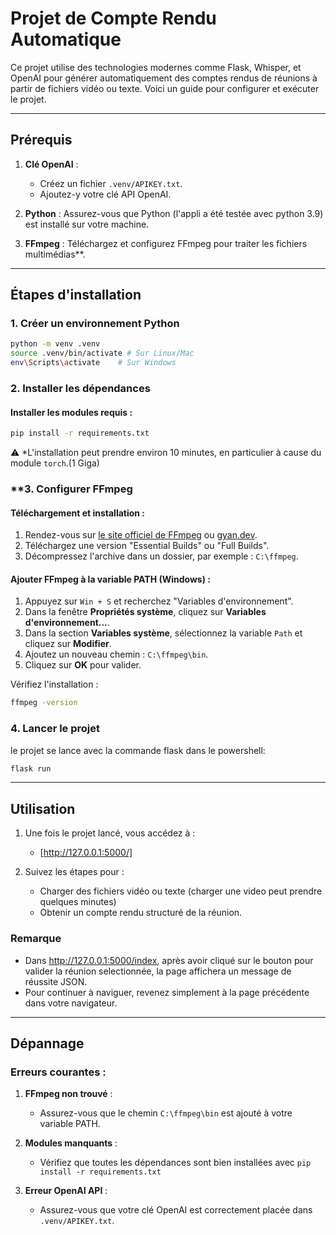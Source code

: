# Projet de Compte Rendu Automatique

Ce projet utilise des technologies modernes comme Flask, Whisper, et OpenAI pour générer automatiquement des comptes rendus de réunions à partir de fichiers vidéo ou texte. Voici un guide pour configurer et exécuter le projet.

---

## Prérequis

1. **Clé OpenAI** :
   - Créez un fichier `.venv/APIKEY.txt`.
   - Ajoutez-y votre clé API OpenAI.

2. **Python** : Assurez-vous que Python (l'appli a été testée avec python 3.9) est installé sur votre machine.

3. **FFmpeg** : Téléchargez et configurez FFmpeg pour traiter les fichiers multimédias**.

---

## Étapes d'installation

### 1. Créer un environnement Python
```bash
python -m venv .venv
source .venv/bin/activate # Sur Linux/Mac
env\Scripts\activate    # Sur Windows
```

### 2. Installer les dépendances

#### Installer les modules requis :
```bash
pip install -r requirements.txt
```
⚠️ *L'installation peut prendre environ 10 minutes, en particulier à cause du module `torch`.(1 Giga)

### **3. Configurer FFmpeg

#### Téléchargement et installation :
1. Rendez-vous sur [le site officiel de FFmpeg](https://ffmpeg.org/) ou [gyan.dev](https://www.gyan.dev/).
2. Téléchargez une version "Essential Builds" ou "Full Builds".
3. Décompressez l'archive dans un dossier, par exemple : `C:\ffmpeg`.

#### Ajouter FFmpeg à la variable PATH (Windows) :
1. Appuyez sur `Win + S` et recherchez "Variables d'environnement".
2. Dans la fenêtre **Propriétés système**, cliquez sur **Variables d'environnement...**.
3. Dans la section **Variables système**, sélectionnez la variable `Path` et cliquez sur **Modifier**.
4. Ajoutez un nouveau chemin : `C:\ffmpeg\bin`.
5. Cliquez sur **OK** pour valider.

Vérifiez l'installation :
```bash
ffmpeg -version
```

### 4. Lancer le projet
le projet se lance avec la commande flask dans le powershell:
```bash
flask run
```

---

## Utilisation

1. Une fois le projet lancé,  vous accédez à :
   - [http://127.0.0.1:5000/]

2. Suivez les étapes pour :
   - Charger des fichiers vidéo ou texte (charger une video peut prendre quelques minutes)
   - Obtenir un compte rendu structuré de la réunion.

### Remarque 
- Dans http://127.0.0.1:5000/index, après avoir cliqué sur le bouton pour valider la réunion selectionnée, la page affichera un message de réussite JSON.
- Pour continuer à naviguer, revenez simplement à la page précédente dans votre navigateur.

---

## Dépannage

### Erreurs courantes :
1. **FFmpeg non trouvé** :
   - Assurez-vous que le chemin `C:\ffmpeg\bin` est ajouté à votre variable PATH.

2. **Modules manquants** :
   - Vérifiez que toutes les dépendances sont bien installées avec `pip install -r requirements.txt`

3. **Erreur OpenAI API** :
   - Assurez-vous que votre clé OpenAI est correctement placée dans `.venv/APIKEY.txt`.

